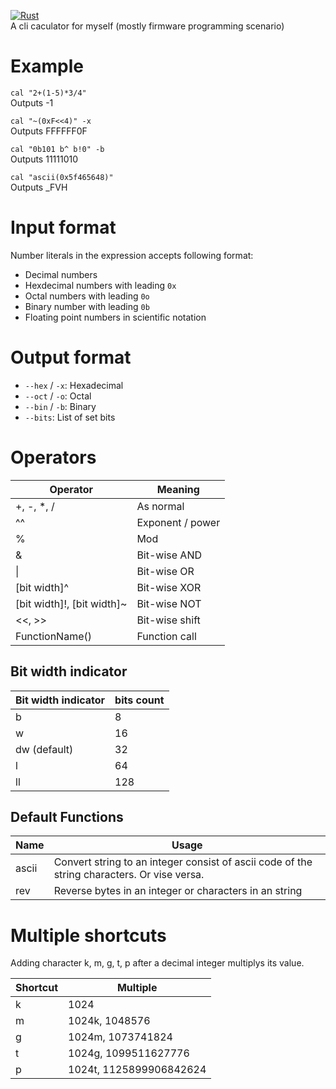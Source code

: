 [![Rust](https://github.com/PaddyThePaddy/cal/actions/workflows/rust.yml/badge.svg)](https://github.com/PaddyThePaddy/cal/actions/workflows/rust.yml)  
A cli caculator for myself (mostly firmware programming scenario)

# Example
`cal "2+(1-5)*3/4"`  
Outputs -1  

`cal "~(0xF<<4)" -x`  
Outputs FFFFFF0F  

`cal "0b101 b^ b!0" -b`  
Outputs 11111010  

`cal "ascii(0x5f465648)"`  
Outputs _FVH  

# Input format
Number literals in the expression accepts following format:
- Decimal numbers
- Hexdecimal numbers with leading `0x`
- Octal numbers with leading `0o`
- Binary number with leading `0b`
- Floating point numbers in scientific notation

# Output format
- `--hex` / `-x`: Hexadecimal
- `--oct` / `-o`: Octal
- `--bin` / `-b`: Binary
- `--bits`: List of set bits

# Operators
| Operator                   | Meaning          |
| -------------------------- | ---------------- |
| +, -, *, /                 | As normal        |
| ^^                         | Exponent / power |
| %                          | Mod              |
| &                          | Bit-wise AND     |
| \|                         | Bit-wise OR      |
| [bit width]^               | Bit-wise XOR     |
| [bit width]!, [bit width]~ | Bit-wise NOT     |
| <<, >>                     | Bit-wise shift   |
| FunctionName()             | Function call    |

## Bit width indicator
| Bit width indicator | bits count |
| ------------------- | ---------- |
| b                   | 8          |
| w                   | 16         |
| dw (default)        | 32         |
| l                   | 64         |
| ll                  | 128        |

## Default Functions
| Name  | Usage                                                                                       |
| ----- | ------------------------------------------------------------------------------------------- |
| ascii | Convert string to an integer consist of ascii code of the string characters. Or vise versa. |
| rev   | Reverse bytes in an integer or characters in an string                                      |

# Multiple shortcuts
Adding character k, m, g, t, p after a decimal integer multiplys its value.

| Shortcut | Multiple                |
| -------- | ----------------------- |
| k        | 1024                    |
| m        | 1024k, 1048576          |
| g        | 1024m, 1073741824       |
| t        | 1024g, 1099511627776    |
| p        | 1024t, 1125899906842624 |
